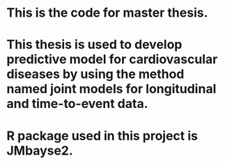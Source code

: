 # This is the code for master thesis.
# This thesis is used to develop predictive model for cardiovascular diseases by using the method named joint models for longitudinal and time-to-event data.
# R package used in this project is JMbayse2.
